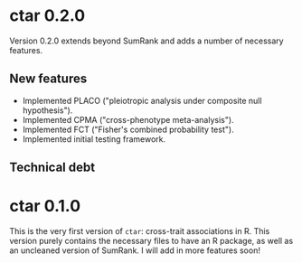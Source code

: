 # ctar 0.2.0 

Version 0.2.0 extends beyond SumRank and adds a number of necessary features.

## New features
* Implemented PLACO ("pleiotropic analysis under composite null hypothesis").
* Implemented CPMA ("cross-phenotype meta-analysis").
* Implemented FCT ("Fisher's combined probability test").
* Implemented initial testing framework.

## Technical debt

# ctar 0.1.0
This is the very first version of `ctar`: cross-trait associations in R. This version purely contains the necessary files to have an R package, as well as an uncleaned version of SumRank. I will add in more features soon!
